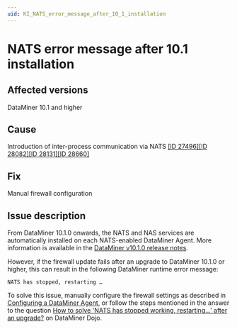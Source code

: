 ```yaml
---
uid: KI_NATS_error_message_after_10_1_installation
---
```


# NATS error message after 10.1 installation

## Affected versions

DataMiner 10.1 and higher

## Cause

Introduction of inter-process communication via NATS [[ID 27496][ID 28082][ID 28131][ID 28660]](xref:General_Main_Release_10.1.0_new_features_1#gradual-introduction-of-inter-process-communication-via-nats-id-27496id-28082id-28131-id-28233id-28660)

## Fix

Manual firewall configuration

## Issue description

From DataMiner 10.1.0 onwards, the NATS and NAS services are automatically installed on each NATS-enabled DataMiner Agent. More information is available in the [DataMiner v10.1.0 release notes](xref:General_Main_Release_10.1.0_new_features_1#gradual-introduction-of-inter-process-communication-via-nats-id-27496id-28082id-28131-id-28233id-28660).

However, if the firewall update fails after an upgrade to DataMiner 10.1.0 or higher, this can result in the following DataMiner runtime error message:

`NATS has stopped, restarting …`

To solve this issue, manually configure the firewall settings as described in [Configuring a DataMiner Agent](xref:Changing_the_DMA_ID), or follow the steps mentioned in the answer to the question [How to solve 'NATS has stopped working, restarting…' after an upgrade?](https://community.dataminer.services/question/how-to-solve-nats-has-stopped-working-restarting-after-an-upgrade/) on DataMiner Dojo.
